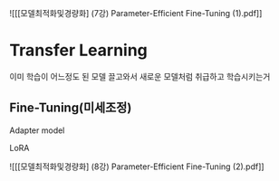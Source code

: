 ![[[모델최적화및경량화] (7강) Parameter-Efficient Fine-Tuning (1).pdf]]

# Transfer Learning
 이미 학습이 어느정도 된 모델 끌고와서 새로운 모델처럼 취급하고 학습시키는거

## Fine-Tuning(미세조정)



Adapter model


LoRA

![[[모델최적화및경량화] (8강) Parameter-Efficient Fine-Tuning (2).pdf]]

